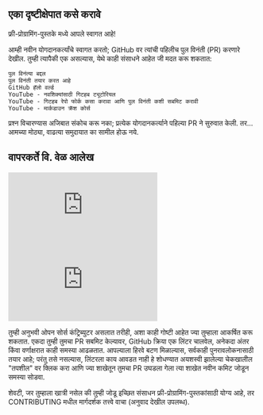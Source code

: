 ## एका दृष्टीक्षेपात कसे करावे

फ्री-प्रोग्रामिंग-पुस्तके मध्ये आपले स्वागत आहे!

आम्ही नवीन योगदानकर्त्यांचे स्वागत करतो; GitHub वर त्यांची पहिलीच पुल विनंती (PR) करणारे देखील. तुम्ही त्यापैकी एक असल्यास, येथे काही संसाधने आहेत जी मदत करू शकतात:

    पुल विनंत्या बद्दल
    पुल विनंती तयार करत आहे
    GitHub हॅलो वर्ल्ड
    YouTube - नवशिक्यांसाठी गिटहब ट्यूटोरियल
    YouTube - गिटहब रेपो फोर्क कसा करावा आणि पुल विनंती कशी सबमिट करावी
    YouTube - मार्कडाउन क्रॅश कोर्स

प्रश्न विचारण्यास अजिबात संकोच करू नका; प्रत्येक योगदानकर्त्याने पहिल्या PR ने सुरुवात केली. तर... आमच्या मोठ्या, वाढत्या समुदायात का सामील होऊ नये.

## वापरकर्ते वि. वेळ आलेख

<iframe style={{ width: "100%", height: "auto" , minWidth: "600px", minHeight: "1000px" }} src="https://git-contributor.com/?chart=contributorOverTime&repo=ebookfoundation/free-programming-books" frameBorder="0"></iframe>

<iframe style={{ width: "100%", height: "auto" , minWidth: "600px", minHeight: "1000px" }} src="https://git-contributor.com/?chart=contributorMonthlyActivity&repo=ebookfoundation/free-programming-books" frameBorder="0"></iframe>

तुम्ही अनुभवी ओपन सोर्स कंट्रिब्युटर असलात तरीही, अशा काही गोष्टी आहेत ज्या तुम्हाला आकर्षित करू शकतात. एकदा तुम्ही तुमचा PR सबमिट केल्यावर, GitHub क्रिया एक लिंटर चालवेल, अनेकदा अंतर किंवा वर्णाक्षरात काही समस्या आढळतात. आपल्याला हिरवे बटण मिळाल्यास, सर्वकाही पुनरावलोकनासाठी तयार आहे; परंतु तसे नसल्यास, लिंटरला काय आवडत नाही हे शोधण्यात अयशस्वी झालेल्या चेकखालील "तपशील" वर क्लिक करा आणि ज्या शाखेतून तुमचा PR उघडला गेला त्या शाखेत नवीन कमिट जोडून समस्या सोडवा.

शेवटी, जर तुम्हाला खात्री नसेल की तुम्ही जोडू इच्छित संसाधन फ्री-प्रोग्रामिंग-पुस्तकांसाठी योग्य आहे, तर CONTRIBUTING मधील मार्गदर्शक तत्त्वे वाचा (अनुवाद देखील उपलब्ध).